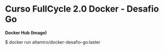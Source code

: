 # Curso FullCycle 2.0 Docker - Desafio Go 

**Docker Hub (Image)**

  $ docker run altamiro/docker-desafio-go:laster